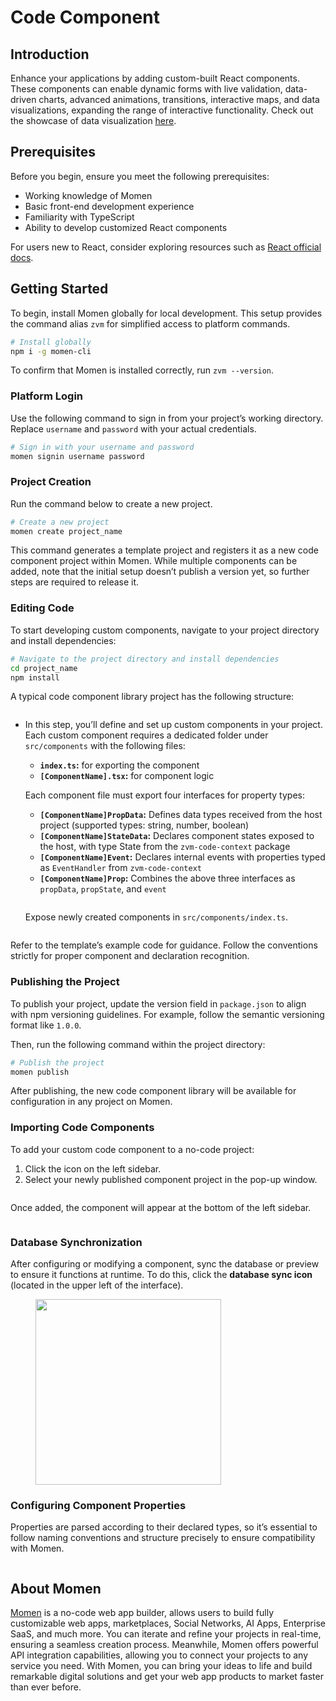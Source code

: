 # Code Component

## Introduction

Enhance your applications by adding custom-built React components. These components can enable dynamic forms with live validation, data-driven charts, advanced animations, transitions, interactive maps, and data visualizations, expanding the range of interactive functionality. Check out the showcase of data visualization [here](https://dev.to/momen\_hq/interop-between-code-and-no-code-using-code-components-to-add-echart-in-your-project-4ifp).

## **Prerequisites**&#x20;

Before you begin, ensure you meet the following prerequisites:

* Working knowledge of Momen
* Basic front-end development experience
* Familiarity with TypeScript&#x20;
* Ability to develop customized React components

For users new to React, consider exploring resources such as [React official docs](https://react.dev/learn).

## **Getting Started**&#x20;

To begin, install Momen globally for local development. This setup provides the command alias `zvm` for simplified access to platform commands.

```bash
# Install globally
npm i -g momen-cli
```

To confirm that Momen is installed correctly, run `zvm --version`.

### **Platform Login**&#x20;

Use the following command to sign in from your project’s working directory. Replace `username` and `password` with your actual credentials.

```bash
# Sign in with your username and password
momen signin username password
```

### **Project Creation**&#x20;

Run the command below to create a new project.

```bash
# Create a new project
momen create project_name
```

This command generates a template project and registers it as a new code component project within Momen. While multiple components can be added, note that the initial setup doesn’t publish a version yet, so further steps are required to release it.


### Editing Code

To start developing custom components, navigate to your project directory and install dependencies:

```bash
# Navigate to the project directory and install dependencies
cd project_name
npm install
```

A typical code component library project has the following structure:

<figure><img src="../.gitbook/assets/截屏2024-10-31 19.06.58.png" alt=""><figcaption></figcaption></figure>

*   In this step, you’ll define and set up custom components in your project. Each custom component requires a dedicated folder under `src/components` with the following files:

    * **`index.ts`:** for exporting the component
    * **`[ComponentName].tsx`:** for component logic

    Each component file must export four interfaces for property types:

    * **`[ComponentName]PropData`:** Defines data types received from the host project (supported types: string, number, boolean)
    * **`[ComponentName]StateData`:** Declares component states exposed to the host, with type State from the `zvm-code-context` package
    * **`[ComponentName]Event`:** Declares internal events with properties typed as `EventHandler` from `zvm-code-context`
    * **`[ComponentName]Prop`:** Combines the above three interfaces as `propData`, `propState`, and `event`

    <figure><img src="../.gitbook/assets/截屏2024-10-31 19.10.11.png" alt=""><figcaption></figcaption></figure>

    Expose newly created components in `src/components/index.ts`.&#x20;

<figure><img src="../.gitbook/assets/截屏2024-10-31 19.11.35.png" alt=""><figcaption></figcaption></figure>

Refer to the template’s example code for guidance. Follow the conventions strictly for proper component and declaration recognition.

### Publishing the Project

To publish your project, update the version field in `package.json` to align with npm versioning guidelines. For example, follow the semantic versioning format like `1.0.0`.

Then, run the following command within the project directory:

```bash
# Publish the project
momen publish
```

After publishing, the new code component library will be available for configuration in any project on  Momen.



### **Importing Code Components**&#x20;

To add your custom code component to a no-code project:

1. Click the icon on the left sidebar.
2. Select your newly published component project in the pop-up window.

<figure><img src="../.gitbook/assets/截屏2024-10-31 19.15.31.png" alt=""><figcaption></figcaption></figure>

Once added, the component will appear at the bottom of the left sidebar.

<figure><img src="../.gitbook/assets/截屏2024-10-31 19.16.40.png" alt=""><figcaption></figcaption></figure>

### **Database Synchronization**&#x20;

After configuring or modifying a component, sync the database or preview to ensure it functions at runtime. To do this, click the **database sync icon** (located in the upper left of the interface).

<figure><img src="../.gitbook/assets/截屏2024-10-31 19.18.04.png" alt="" width="297"><figcaption></figcaption></figure>

### **Configuring Component Properties**&#x20;

Properties are parsed according to their declared types, so it’s essential to follow naming conventions and structure precisely to ensure compatibility with Momen.

<figure><img src="../.gitbook/assets/截屏2024-10-31 19.19.18.png" alt=""><figcaption></figcaption></figure>




## About Momen

[Momen](https://momen.app/?channel=blog-about) is a no-code web app builder, allows users to build fully customizable web apps, marketplaces, Social Networks, AI Apps, Enterprise SaaS, and much more. You can iterate and refine your projects in real-time, ensuring a seamless creation process. Meanwhile, Momen offers powerful API integration capabilities, allowing you to connect your projects to any service you need. With Momen, you can bring your ideas to life and build remarkable digital solutions and get your web app products to market faster than ever before.
